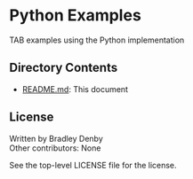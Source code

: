 # Python Examples

TAB examples using the Python implementation

## Directory Contents

* [README.md](README.md): This document

## License

Written by Bradley Denby  
Other contributors: None

See the top-level LICENSE file for the license.
